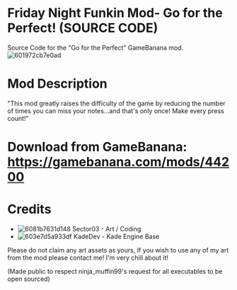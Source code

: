 # Friday Night Funkin Mod- Go for the Perfect! (SOURCE CODE)
Source Code for the "Go for the Perfect" GameBanana mod.
![601972cb7e0ad](https://user-images.githubusercontent.com/61670787/118375746-a64ece80-b591-11eb-8a5e-83417b33ff4a.jpg)

# Mod Description
"This mod greatly raises the difficulty of the game by reducing the number of times you can miss your notes...and that's only once! Make every press count!"

# Download from GameBanana: https://gamebanana.com/mods/44200

# Credits
* ![6081b7631d148](https://user-images.githubusercontent.com/61670787/118375783-ef9f1e00-b591-11eb-86f7-e76415b672d8.png) Sector03 - Art / Coding
* ![603e7d5a933df](https://user-images.githubusercontent.com/61670787/118376964-12810080-b599-11eb-9be0-76397d7f9e5b.png) KadeDev - Kade Engine Base

Please do not claim any art assets as yours, If you wish to use any of my art from the mod please contact me! I'm very chill about it!

(Made public to respect ninja_muffin99's request for all executables to be open sourced)
